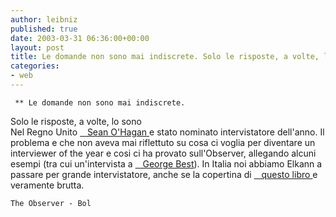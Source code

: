 ```yaml
---
author: leibniz
published: true
date: 2003-03-31 06:36:00+00:00
layout: post
title: Le domande non sono mai indiscrete. Solo le risposte, a volte, lo sono
categories:
- web
---
```


	 ** Le domande non sono mai indiscrete.
Solo le risposte, a volte, lo sono  
 Nel Regno Unito  [   Sean O'Hagan ][1]e stato nominato intervistatore dell'anno. Il problema e che non aveva mai riflettuto su cosa ci voglia per diventare un interviewer of the year e cosi ci ha provato sull'Observer, allegando alcuni esempi (tra cui un'intervista a  [   George Best][2]). In Italia noi abbiamo Elkann a passare per grande intervistatore, anche se la copertina di  [   questo libro ][3]e veramente brutta.  

	The Observer - Bol

[1]:	http://www.observer.co.uk/review/story/0,6903,919944,00.html
[2]:	http://www.observer.co.uk/review/story/0,6903,759077,00.html
[3]:	http://www.ita-bol.com/bol/main.jsp?action=bolscheda&ean=978884524338